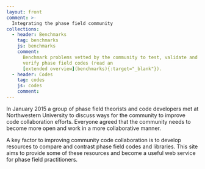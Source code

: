 ```yaml
---
layout: front
comment: >-
  Integrating the phase field community
collections:
  - header: Benchmarks
    tag: benchmarks
    js: benchmarks
    comment:
      Benchmark problems vetted by the community to test, validate and
      verify phase field codes (read an
      [extended overview](benchmarks){:target="_blank"}).
  - header: Codes
    tag: codes
    js: codes
    comment:
---
```


In January 2015 a group of phase field theorists and code developers
met at Northwestern University to discuss ways for the community to
improve code collaboration efforts. Everyone agreed that the community
needs to become more open and work in a more collaborative manner.

A key factor to improving community code collaboration is to develop
resources to compare and contrast phase field codes and
libraries. This site aims to provide some of these resources and
become a useful web service for phase field practitioners.
